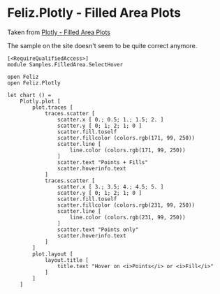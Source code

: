 # Feliz.Plotly - Filled Area Plots

Taken from [Plotly - Filled Area Plots](https://plot.ly/javascript/filled-area-plots/#stacked-area-chart)

The sample on the site doesn't seem to be quite correct anymore.

```fsharp:plotly-chart-filledarea-selecthover
[<RequireQualifiedAccess>]
module Samples.FilledArea.SelectHover

open Feliz
open Feliz.Plotly

let chart () =
    Plotly.plot [
        plot.traces [
            traces.scatter [
                scatter.x [ 0.; 0.5; 1.; 1.5; 2. ]
                scatter.y [ 0; 1; 2; 1; 0 ]
                scatter.fill.toself
                scatter.fillcolor (colors.rgb(171, 99, 250))
                scatter.line [
                    line.color (colors.rgb(171, 99, 250))
                ]
                scatter.text "Points + Fills"
                scatter.hoverinfo.text
            ]
            traces.scatter [
                scatter.x [ 3.; 3.5; 4.; 4.5; 5. ]
                scatter.y [ 0; 1; 2; 1; 0 ]
                scatter.fill.toself
                scatter.fillcolor (colors.rgb(231, 99, 250))
                scatter.line [
                    line.color (colors.rgb(231, 99, 250))
                ]
                scatter.text "Points only"
                scatter.hoverinfo.text
            ]
        ]
        plot.layout [
            layout.title [
                title.text "Hover on <i>Points</i> or <i>Fill</i>"
            ]
        ]
    ]
```